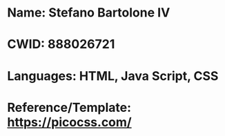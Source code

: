 # Name: Stefano Bartolone IV 
# CWID: 888026721
# Languages: HTML, Java Script, CSS
# Reference/Template: https://picocss.com/